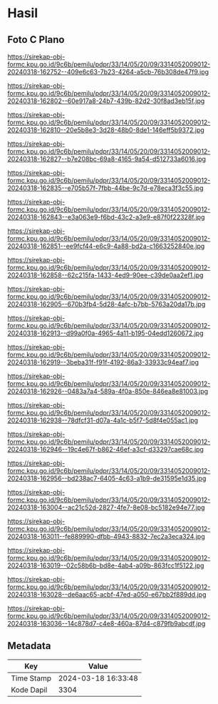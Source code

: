 # Hasil

## Foto C Plano

https://sirekap-obj-formc.kpu.go.id/9c6b/pemilu/pdpr/33/14/05/20/09/3314052009012-20240318-162752--409e6c63-7b23-4264-a5cb-76b308de47f9.jpg

https://sirekap-obj-formc.kpu.go.id/9c6b/pemilu/pdpr/33/14/05/20/09/3314052009012-20240318-162802--60e917a8-24b7-439b-82d2-30f8ad3eb15f.jpg

https://sirekap-obj-formc.kpu.go.id/9c6b/pemilu/pdpr/33/14/05/20/09/3314052009012-20240318-162810--20e5b8e3-3d28-48b0-8de1-146eff5b9372.jpg

https://sirekap-obj-formc.kpu.go.id/9c6b/pemilu/pdpr/33/14/05/20/09/3314052009012-20240318-162827--b7e208bc-69a8-4165-9a54-d512733a6016.jpg

https://sirekap-obj-formc.kpu.go.id/9c6b/pemilu/pdpr/33/14/05/20/09/3314052009012-20240318-162835--e705b57f-7fbb-44be-9c7d-e78eca3f3c55.jpg

https://sirekap-obj-formc.kpu.go.id/9c6b/pemilu/pdpr/33/14/05/20/09/3314052009012-20240318-162843--e3a063e9-f6bd-43c2-a3e9-e87f0f22328f.jpg

https://sirekap-obj-formc.kpu.go.id/9c6b/pemilu/pdpr/33/14/05/20/09/3314052009012-20240318-162851--ee9fcf44-e6c9-4a88-bd2a-c1663252840e.jpg

https://sirekap-obj-formc.kpu.go.id/9c6b/pemilu/pdpr/33/14/05/20/09/3314052009012-20240318-162858--62c215fa-1433-4ed9-90ee-c39de0aa2ef1.jpg

https://sirekap-obj-formc.kpu.go.id/9c6b/pemilu/pdpr/33/14/05/20/09/3314052009012-20240318-162905--670b3fb4-5d28-4afc-b7bb-5763a20da17b.jpg

https://sirekap-obj-formc.kpu.go.id/9c6b/pemilu/pdpr/33/14/05/20/09/3314052009012-20240318-162913--d99a0f0a-4965-4a11-b195-04edd1260672.jpg

https://sirekap-obj-formc.kpu.go.id/9c6b/pemilu/pdpr/33/14/05/20/09/3314052009012-20240318-162919--3beba31f-f91f-4192-86a3-33933c94eaf7.jpg

https://sirekap-obj-formc.kpu.go.id/9c6b/pemilu/pdpr/33/14/05/20/09/3314052009012-20240318-162926--0483a7a4-589a-4f0a-850e-846ea8e81003.jpg

https://sirekap-obj-formc.kpu.go.id/9c6b/pemilu/pdpr/33/14/05/20/09/3314052009012-20240318-162938--78dfcf31-d07a-4a1c-b5f7-5d8f4e055ac1.jpg

https://sirekap-obj-formc.kpu.go.id/9c6b/pemilu/pdpr/33/14/05/20/09/3314052009012-20240318-162946--19c4e67f-b862-46ef-a3cf-d33297cae68c.jpg

https://sirekap-obj-formc.kpu.go.id/9c6b/pemilu/pdpr/33/14/05/20/09/3314052009012-20240318-162956--bd238ac7-6405-4c63-a1b9-de31595e1d35.jpg

https://sirekap-obj-formc.kpu.go.id/9c6b/pemilu/pdpr/33/14/05/20/09/3314052009012-20240318-163004--ac21c52d-2827-4fe7-8e08-bc5182e94e77.jpg

https://sirekap-obj-formc.kpu.go.id/9c6b/pemilu/pdpr/33/14/05/20/09/3314052009012-20240318-163011--fe889990-dfbb-4943-8832-7ec2a3eca324.jpg

https://sirekap-obj-formc.kpu.go.id/9c6b/pemilu/pdpr/33/14/05/20/09/3314052009012-20240318-163019--02c58b6b-bd8e-4ab4-a09b-863fcc1f5122.jpg

https://sirekap-obj-formc.kpu.go.id/9c6b/pemilu/pdpr/33/14/05/20/09/3314052009012-20240318-163028--de6aac65-acbf-47ed-a050-e67bb2f889dd.jpg

https://sirekap-obj-formc.kpu.go.id/9c6b/pemilu/pdpr/33/14/05/20/09/3314052009012-20240318-163036--14c878d7-c4e8-460a-87d4-c879fb9abcdf.jpg


## Metadata

| Key        | Value               |
| ---------- | ------------------- |
| Time Stamp | 2024-03-18 16:33:48 |
| Kode Dapil | 3304                |



